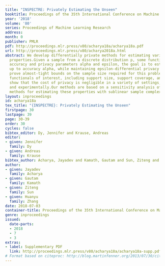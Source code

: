 ```yaml
---
title: "INSPECTRE: Privately Estimating the Unseen"
booktitle: Proceedings of the 35th International Conference on Machine Learning
year: '2018'
volume: '80'
series: Proceedings of Machine Learning Research
address: 
month: 0
publisher: PMLR
pdf: http://proceedings.mlr.press/v80/acharya18a/acharya18a.pdf
url: http://proceedings.mlr.press/v80/acharya2018a.html
abstract: We develop differentially private methods for estimating various distributional
  properties.Given a sample from a discrete distribution p, some functional f, and
  accuracy and privacy parameters alpha and epsilon, the goal is to estimate f(p)
  up to accuracy alpha, while maintaining epsilon-differential privacy of the sample.We
  prove almost-tight bounds on the sample size required for this problem for several
  functionals of interest, including support size, support coverage, and entropy.We
  show that the cost of privacy is negligible in a variety of settings, both theoretically
  and experimentally.Our methods are based on a sensitivity analysis of several state-of-the-art
  methods for estimating these properties with sublinear sample complexities
layout: inproceedings
id: acharya18a
tex_title: "{INSPECTRE}: Privately Estimating the Unseen"
firstpage: 30
lastpage: 39
page: 30-39
order: 30
cycles: false
bibtex_editor: Dy, Jennifer and Krause, Andreas
editor:
- given: Jennifer
  family: Dy
- given: Andreas
  family: Krause
bibtex_author: Acharya, Jayadev and Kamath, Gautam and Sun, Ziteng and Zhang, Huanyu
author:
- given: Jayadev
  family: Acharya
- given: Gautam
  family: Kamath
- given: Ziteng
  family: Sun
- given: Huanyu
  family: Zhang
date: 2018-07-03
container-title: Proceedings of the 35th International Conference on Machine Learning
genre: inproceedings
issued:
  date-parts:
  - 2018
  - 7
  - 3
extras:
- label: Supplementary PDF
  link: http://proceedings.mlr.press/v80/acharya18a/acharya18a-supp.pdf
# Format based on citeproc: http://blog.martinfenner.org/2013/07/30/citeproc-yaml-for-bibliographies/
---
```


